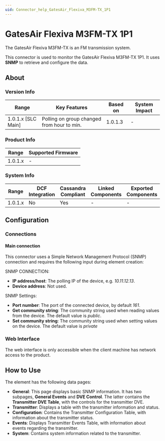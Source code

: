```yaml
---
uid: Connector_help_GatesAir_Flexiva_M3FM-TX_1P1
---
```


# GatesAir Flexiva M3FM-TX 1P1

The GatesAir Flexiva M3FM-TX is an FM transmission system.

This connector is used to monitor the GatesAir Flexiva M3FM-TX 1P1. It uses **SNMP** to retrieve and configure the data.

## About

### Version Info

| **Range**            | **Key Features**                           | **Based on** | **System Impact** |
|----------------------|--------------------------------------------|--------------|-------------------|
| 1.0.1.x \[SLC Main\] | Polling on group changed from hour to min. | 1.0.1.3      | \-                |

### Product Info

| Range     | Supported Firmware     |
|-----------|------------------------|
| 1.0.1.x   | \-                     |

### System Info

| Range     | DCF Integration     | Cassandra Compliant     | Linked Components     | Exported Components     |
|-----------|---------------------|-------------------------|-----------------------|-------------------------|
| 1.0.1.x   | No                  | Yes                     | \-                    | \-                      |

## Configuration

### Connections

#### Main connection

This connector uses a Simple Network Management Protocol (SNMP) connection and requires the following input during element creation:

SNMP CONNECTION:

- **IP address/host**: The polling IP of the device, e.g. *10.11.12.13*.
- **Device address**: Not used.

SNMP Settings:

- **Port number**: The port of the connected device, by default *161*.
- **Get community string**: The community string used when reading values from the device. The default value is *public*.
- **Set community string**: The community string used when setting values on the device. The default value is *private*

### Web Interface

The web interface is only accessible when the client machine has network access to the product.

## How to Use

The element has the following data pages:

- **General**: This page displays basic SNMP information. It has two subpages, **General Events** and **DVE Control**. The latter contains the **Transmitter DVE Table**, with the controls for the transmitter DVE.
- **Transmitter**: Displays a table with the transmitter information and status.
- **Configuration**: Contains the Transmitter Configuration Table, with information about the transmitter status.
- **Events**: Displays Transmitter Events Table, with information about events regarding the transmitter.
- **System**: Contains system information related to the transmitter.
